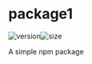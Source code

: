 # package1

![version](https://img.shields.io/npm/v/@geocolumbus/package1)![size](https://img.shields.io/bundlephobia/min/@geocolumbus/package1)

A simple npm package
